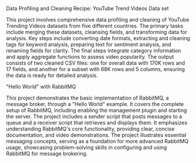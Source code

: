 Data Profiling and Cleaning Recipe: YouTube Trend Videos Data set

This project involves comprehensive data profiling and cleaning of YouTube Trending Videos datasets from five different countries. The primary tasks include merging these datasets, cleansing fields, and transforming data for analysis. Key steps include converting date formats, extracting and cleaning tags for keyword analysis, preparing text for sentiment analysis, and renaming fields for clarity. The final steps integrate category information and apply aggregate functions to assess video popularity. The output consists of two cleaned CSV files: one for overall data with 170K rows and 17 fields, and another for a subset with 68K rows and 5 columns, ensuring the data is ready for detailed analysis.

"Hello World" with RabbitMQ

This project demonstrates the basic implementation of RabbitMQ, a message broker, through a "Hello World" example. It covers the complete setup of RabbitMQ, including enabling the management plugin and starting the server. The project includes a sender script that posts messages to a queue and a receiver script that retrieves and displays them. It emphasizes understanding RabbitMQ's core functionality, providing clear, concise documentation, and video demonstrations. The project illustrates essential messaging concepts, serving as a foundation for more advanced RabbitMQ usage, showcasing problem-solving skills in configuring and using RabbitMQ for message brokering.
